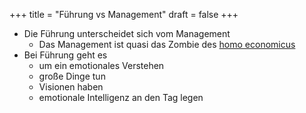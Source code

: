 +++
title = "Führung vs Management"
draft = false
+++

-   Die Führung unterscheidet sich vom Management
    -   Das Management ist quasi das Zombie des [homo economicus](https://www.economist.com/science-and-technology/2005/04/07/homo-economicus)
-   Bei Führung geht es
    -   um ein emotionales Verstehen
    -   große Dinge tun
    -   Visionen haben
    -   emotionale Intelligenz an den Tag legen
